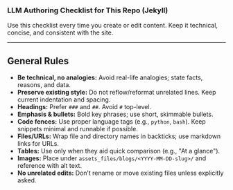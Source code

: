 ### LLM Authoring Checklist for This Repo (Jekyll)

Use this checklist every time you create or edit content. Keep it technical, concise, and consistent with the site.

---

## General Rules

- **Be technical, no analogies:** Avoid real-life analogies; state facts, reasons, and data.
- **Preserve existing style:** Do not reflow/reformat unrelated lines. Keep current indentation and spacing.
- **Headings:** Prefer `###` and `##`. Avoid `#` top-level.
- **Emphasis & bullets:** Bold key phrases; use short, skimmable bullets.
- **Code fences:** Use proper language tags (e.g., `python`, `bash`). Keep snippets minimal and runnable if possible.
- **Files/URLs:** Wrap file and directory names in backticks; use markdown links for URLs.
- **Tables:** Use only when they aid quick comparison (e.g., "At a glance").
- **Images:** Place under `assets_files/blogs/<YYYY-MM-DD-slug>/` and reference with alt text.
- **No unrelated edits:** Don’t rename or move existing files unless explicitly asked.